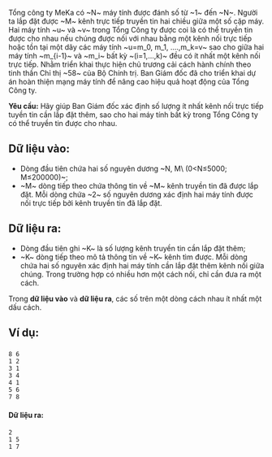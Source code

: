 Tổng công ty MeKa có ~N~ máy tính được đánh số từ ~1~ đến ~N~. Người ta lắp đặt được ~M~ kênh trực tiếp truyền tin hai chiều giữa một số cặp máy. Hai máy tính ~u~ và ~v~ trong Tổng Công ty được coi là có thể truyền tin được cho nhau nếu chúng được nối với nhau bằng một kênh nối trực tiếp hoặc tồn tại một dãy các máy tính ~u=m_0, m_1, ....,m_k=v~ sao cho giữa hai máy tính ~m_{i-1}~ và ~m_i~ bất kỳ ~(i=1,...,k)~ đều có ít nhất một kênh nối trực tiếp. Nhằm triển khai thực hiện chủ trương cải cách hành chính theo tinh thần Chỉ thị ~58~ của Bộ Chính trị. Ban Giám đốc đã cho triển khai dự án hoàn thiện mạng máy tính để nâng cao hiệu quả hoạt động của Tổng Công ty.

**Yêu cầu:** Hãy giúp Ban Giám đốc xác định số lượng ít nhất kênh nối trực tiếp tuyền tin cần lắp đặt thêm, sao cho hai máy tính bất kỳ trong Tổng Công ty có thể truyền tin được cho nhau.

## Dữ liệu vào:
- Dòng đầu tiên chứa hai số nguyên dương ~N, M\ (0<N≤5000; M≤200000)~;
- ~M~ dòng tiếp theo chứa thông tin về ~M~ kênh truyền tin đã được lắp đặt. Mỗi dòng chứa ~2~ số nguyên dương xác định hai máy tính được nối trực tiếp bởi kênh truyền tin đã lắp đặt.

## Dữ liệu ra:
- Dòng đầu tiên ghi ~K~ là số lượng kênh truyền tin cần lắp đặt thêm;
- ~K~ dòng tiếp theo mô tả thông tin về ~K~ kênh tìm được. Mỗi dòng chứa hai số nguyên xác định hai máy tính cần lắp đặt thêm kênh nối giữa chúng. Trong trường hợp có nhiều hơn một cách nối, chỉ cần đưa ra một cách.

Trong **dữ liệu vào** và **dữ liệu ra**, các số trên một dòng cách nhau ít nhất một dấu cách.

## Ví dụ:
#####
```
8 6
1 2
3 1
3 4
4 1
5 6
7 8
```

#### Dữ liệu ra:
```
2
1 5
1 7
```